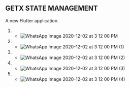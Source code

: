 ## GETX STATE MANAGEMENT

A new Flutter application.
1. - ![WhatsApp Image 2020-12-02 at 3 12 00 PM](https://user-images.githubusercontent.com/66554769/100856000-dbb6a280-34b0-11eb-819f-e13fc6b74375.jpeg)
2. - ![WhatsApp Image 2020-12-02 at 3 12 00 PM (1)](https://user-images.githubusercontent.com/66554769/100856005-dc4f3900-34b0-11eb-8ffb-e9b4f337a971.jpeg)
3. - ![WhatsApp Image 2020-12-02 at 3 12 00 PM (2)](https://user-images.githubusercontent.com/66554769/100856007-dd806600-34b0-11eb-8c82-11a6bf0bb80e.jpeg)
4. - ![WhatsApp Image 2020-12-02 at 3 12 00 PM (3)](https://user-images.githubusercontent.com/66554769/100856010-de18fc80-34b0-11eb-92ab-fb65f0fac928.jpeg)
5. - ![WhatsApp Image 2020-12-02 at 3 12 00 PM (4)](https://user-images.githubusercontent.com/66554769/100856012-dfe2c000-34b0-11eb-857c-d259eea0bdb4.jpeg)
